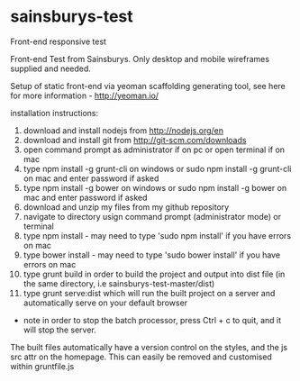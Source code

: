 # sainsburys-test
Front-end responsive test

Front-end Test from Sainsburys. Only desktop and mobile wireframes supplied and needed.

Setup of static front-end via yeoman scaffolding generating tool, see here for more information - http://yeoman.io/

installation instructions:

1. download and install nodejs from http://nodejs.org/en
2. download and install git from http://git-scm.com/downloads 
3. open command prompt as administrator if on pc or open terminal if on mac
4. type npm install -g grunt-cli on windows or sudo npm install -g grunt-cli on mac and enter password if asked
5. type npm install -g bower on windows or sudo npm install -g bower on mac and enter password if asked
6. download and unzip my files from my github repository
7. navigate to directory usign command prompt (administrator mode) or terminal
6. type npm install - may need to type 'sudo npm install' if you have errors on mac
7. type bower install - may need to type 'sudo bower install' if you have errors on mac
8. type grunt build in order to build the project and output into dist file (in the same directory, i.e sainsburys-test-master/dist)
9. type grunt serve:dist which will run the built project on a server and automatically serve on your default browser

* note in order to stop the batch processor, press Ctrl + c to quit, and it will stop the server.

The built files automatically have a version control on the styles, and the js src attr on the homepage. This can easily be removed and customised within gruntfile.js




